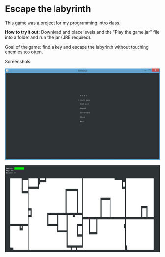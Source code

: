 # Escape the labyrinth
This game was a project for my programming intro class.

**How to try it out:**
Download and place levels and the "Play the game.jar" file into a folder and run the jar (JRE required).


Goal of the game: find a key and escape the labyrinth without touching enemies too often.

Screenshots:

![Menu Screenshot](https://github.com/Lowinator/Escape-the-labyrinth-/blob/master/Screenshots/LabyrinthGame%20Screenshot2.JPG "Labyrinth Screenshot2")

![InGame Screenshot](https://github.com/Lowinator/Escape-the-labyrinth-/blob/master/Screenshots/LabyrinthGame%20screenshot.JPG "Labyrinth Screenshot")
